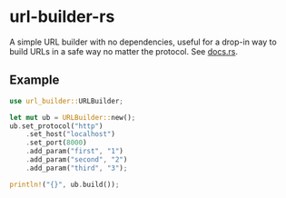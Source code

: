 # url-builder-rs
A simple URL builder with no dependencies, useful for a drop-in way to build URLs in a safe way no matter the protocol. See [docs.rs](https://docs.rs/url-builder/0.1.0/url_builder/).

## Example

```rust
use url_builder::URLBuilder;

let mut ub = URLBuilder::new();
ub.set_protocol("http")
    .set_host("localhost")
    .set_port(8000)
    .add_param("first", "1")
    .add_param("second", "2")
    .add_param("third", "3");

println!("{}", ub.build());
```
